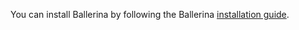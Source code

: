 You can install Ballerina by following the Ballerina [installation guide](https://ballerina.io/learn/getting-started/). 